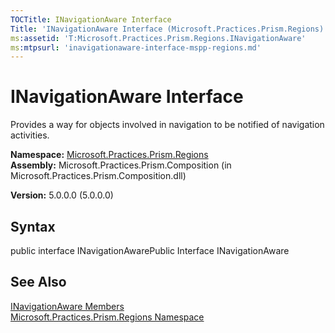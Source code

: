 ```yaml
---
TOCTitle: INavigationAware Interface
Title: 'INavigationAware Interface (Microsoft.Practices.Prism.Regions)'
ms:assetid: 'T:Microsoft.Practices.Prism.Regions.INavigationAware'
ms:mtpsurl: 'inavigationaware-interface-mspp-regions.md'
---
```


# INavigationAware Interface

Provides a way for objects involved in navigation to be notified of navigation activities.

**Namespace:** [Microsoft.Practices.Prism.Regions](https://msdn.microsoft.com/library/microsoft.practices.prism.regions)
**Assembly:** Microsoft.Practices.Prism.Composition (in Microsoft.Practices.Prism.Composition.dll)

**Version:** 5.0.0.0 (5.0.0.0)

## Syntax
public interface INavigationAwarePublic Interface INavigationAware

## See Also
[INavigationAware Members](https://msdn.microsoft.com/allmembers.t:microsoft.practices.prism.regions.inavigationaware)<br/>
[Microsoft.Practices.Prism.Regions Namespace](https://msdn.microsoft.com/library/microsoft.practices.prism.regions)<br/>